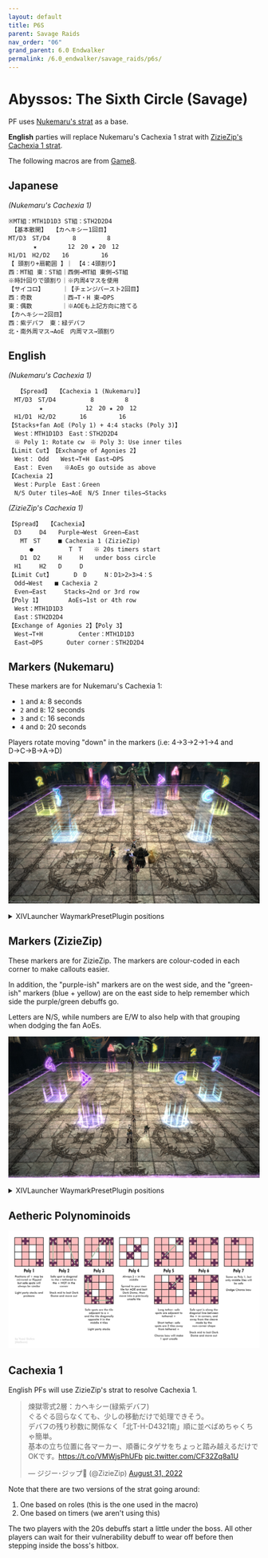 ```yaml
---
layout: default
title: P6S
parent: Savage Raids
nav_order: "06"
grand_parent: 6.0 Endwalker
permalink: /6.0_endwalker/savage_raids/p6s/
---
```


# Abyssos: The Sixth Circle (Savage)

PF uses [Nukemaru's strat](https://youtu.be/pibChZ8AjZ8) as a base.

**English** parties will replace Nukemaru's Cachexia 1 strat with [ZizieZip's Cachexia 1 strat](https://twitter.com/ZizieZip/status/1564991162775060480).

The following macros are from [Game8](https://game8.jp/ff14/479307).

## Japanese
*(Nukemaru's Cachexia 1)*
```
※MT組：MTH1D1D3 ST組：STH2D2D4
　【基本散開】　　【カヘキシー1回目】
MT/D3　ST/D4 　 　 8　　 　 　8
　　 　 ★　　 　 　12　20 ★ 20　12
H1/D1　H2/D2　　16 　 　 　 16
【 頭割り+扇範囲 】｜ 【4：4頭割り】
西：MT組 東：ST組｜西側→MT組 東側→ST組
※時計回りで頭割り｜※内周4マスを使用
【サイコロ】　　 　｜【チェンジバースト2回目】
西：奇数　　　　　｜西→T・H 東→DPS
東：偶数　　　　　｜※AOEも上記方向に捨てる
【カヘキシー2回目】
西：紫デバフ　東：緑デバフ
北・南外周マス→AoE　内周マス→頭割り
```

## English
*(Nukemaru's Cachexia 1)*
```
　　【Spread】　　【Cachexia 1 (Nukemaru)】
　MT/D3　ST/D4 　　　 　 8　　 　 　8
　　　 　 ★　　 　 　　　12　20 ★ 20　12
　H1/D1　H2/D2　　　　16 　 　 　 16
【Stacks+fan AoE (Poly 1) + 4:4 stacks (Poly 3)】
　West：MTH1D1D3　East：STH2D2D4
　※ Poly 1: Rotate cw　※ Poly 3: Use inner tiles
【Limit Cut】　【Exchange of Agonies 2】
　West： Odd　　West→T+H　East→DPS
　East： Even　　※AoEs go outside as above
【Cachexia 2】
　West：Purple　East：Green
　N/S Outer tiles→AoE　N/S Inner tiles→Stacks
```

*(ZizieZip's Cachexia 1)*
```
【Spread】　　【Cachexia】
　D3　　　D4　　Purple→West　Green→East
　　MT　ST　　　■ Cachexia 1 (ZizieZip)
　　　 ●　　　　　　T　T　　※ 20s timers start
　　D1　D2　　　H　　　H　　under boss circle
　H1　　　H2　　D　　　D
【Limit Cut】 　　　D　D　　　N：D1>2>3>4：S
　Odd→West　　■ Cachexia 2
　Even→East　　　Stacks→2nd or 3rd row
【Poly 1】　　　　　AoEs→1st or 4th row
　West：MTH1D1D3
　East：STH2D2D4
【Exchange of Agonies 2】【Poly 3】
　West→T+H　　　　　　Center：MTH1D1D3
　East→DPS　　　　Outer corner：STH2D2D4
```

## Markers (Nukemaru)

These markers are for Nukemaru's Cachexia 1:

- `1` and `A`: 8 seconds
- `2` and `B`: 12 seconds
- `3` and `C`: 16 seconds
- `4` and `D`: 20 seconds

Players rotate moving "down" in the markers (i.e: 4→3→2→1→4 and D→C→B→A→D)

![](images/markers_nukemaru.jpg)
<details markdown=block>
<summary>XIVLauncher WaymarkPresetPlugin positions</summary>

```json
{"Name":"P6S (Nukemaru)","MapID":881,"A":{"X":108.7,"Y":0.0,"Z":91.3,"ID":0,"Active":true},"B":{"X":115.0,"Y":0.0,"Z":100.0,"ID":1,"Active":true},"C":{"X":108.7,"Y":0.0,"Z":108.7,"ID":2,"Active":true},"D":{"X":104.5,"Y":0.0,"Z":100.0,"ID":3,"Active":true},"One":{"X":91.3,"Y":0.0,"Z":91.3,"ID":4,"Active":true},"Two":{"X":85.0,"Y":0.0,"Z":100.0,"ID":5,"Active":true},"Three":{"X":91.3,"Y":0.0,"Z":108.7,"ID":6,"Active":true},"Four":{"X":95.5,"Y":0.0,"Z":100.0,"ID":7,"Active":true}}
```

</details>

## Markers (ZizieZip)

These markers are for ZizieZip. The markers are colour-coded in each corner to make callouts easier.

In addition, the "purple-ish" markers are on the west side, and the "green-ish" markers (blue + yellow) are on the east side to help remember which side the purple/green debuffs go.

Letters are N/S, while numbers are E/W to also help with that grouping when dodging the fan AoEs.

![](images/markers_ziziezip.jpg)
<details markdown=block>
<summary>XIVLauncher WaymarkPresetPlugin positions</summary>

```json
{"Name":"P6S (ZizieZip)","MapID":881,"A":{"X":95.0,"Y":0.0,"Z":88.333,"ID":0,"Active":true},"B":{"X":105.0,"Y":0.0,"Z":88.333,"ID":1,"Active":true},"C":{"X":105.0,"Y":0.0,"Z":111.666,"ID":2,"Active":true},"D":{"X":95.0,"Y":0.0,"Z":111.666,"ID":3,"Active":true},"One":{"X":88.333,"Y":0.0,"Z":95.0,"ID":4,"Active":true},"Two":{"X":111.666,"Y":0.0,"Z":95.0,"ID":5,"Active":true},"Three":{"X":111.666,"Y":0.0,"Z":105.0,"ID":6,"Active":true},"Four":{"X":88.333,"Y":0.0,"Z":105.0,"ID":7,"Active":true}}
```

</details>

## Aetheric Polynominoids

![](images/polynominoids_2.jpg)

## Cachexia 1

English PFs will use ZizieZip's strat to resolve Cachexia 1.

<blockquote class="twitter-tweet"><p lang="ja" dir="ltr">煉獄零式2層：カヘキシー(緑紫デバフ)<br>ぐるぐる回らなくても、少しの移動だけで処理できそう。<br>デバフの残り秒数に関係なく「北T-H-D4321南」順に並べばめちゃくちゃ簡単。<br>基本の立ち位置に各マーカー、順番にタゲサをちょっと踏み越えるだけでOKです。<a href="https://t.co/VMWjsPhUFb">https://t.co/VMWjsPhUFb</a> <a href="https://t.co/CF32Zq8a1U">pic.twitter.com/CF32Zq8a1U</a></p>&mdash; ジジー･ジップ🐥 (@ZizieZip) <a href="https://twitter.com/ZizieZip/status/1564991162775060480?ref_src=twsrc%5Etfw">August 31, 2022</a></blockquote> <script async src="https://platform.twitter.com/widgets.js" charset="utf-8"></script>

Note that there are two versions of the strat going around:

1. One based on roles (this is the one used in the macro)
2. One based on timers (we aren't using this)

The two players with the 20s debuffs start a little under the boss. All other players can wait for their vulnerability debuff to wear off before then stepping inside the boss's hitbox.